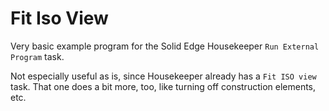 # Fit Iso View

Very basic example program for the Solid Edge Housekeeper `Run External Program` task.  

Not especially useful as is, since Housekeeper already has a `Fit ISO view` task.  That one does a bit more, too, like turning off construction elements, etc.